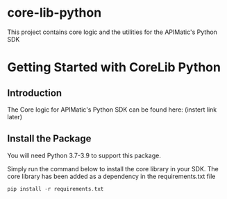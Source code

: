 # core-lib-python
This project contains core logic and the utilities for the APIMatic's Python SDK
# Getting Started with CoreLib Python

## Introduction

The Core logic for APIMatic's Python SDK can be found here: (instert link later)


## Install the Package
You will need Python 3.7-3.9 to support this package.

Simply run the command below to install the core library in your SDK. The core library has been added as a dependency in the requirements.txt file

```php
pip install -r requirements.txt
```
